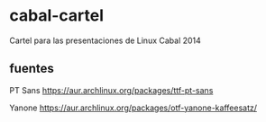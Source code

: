 cabal-cartel
=============

Cartel para las presentaciones de Linux Cabal 2014

fuentes
-------

PT Sans
https://aur.archlinux.org/packages/ttf-pt-sans

Yanone
https://aur.archlinux.org/packages/otf-yanone-kaffeesatz/
